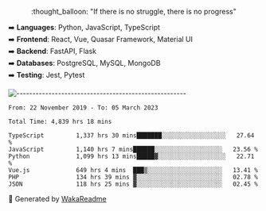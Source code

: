 <p align="center"> 
  :thought_balloon: "If there is no struggle, there is no progress"
</p>

<p align="left">
  ➡️ <strong>Languages</strong>: Python, JavaScript, TypeScript<br>
  ➡️ <strong>Frontend</strong>: React, Vue, Quasar Framework, Material UI<br>
  ➡️ <strong>Backend</strong>: FastAPI, Flask<br>
  ➡️ <strong>Databases</strong>: PostgreSQL, MySQL, MongoDB<br>
  ➡️ <strong>Testing</strong>: Jest, Pytest<br>
</p>

![-----------------------------------------------------](https://raw.githubusercontent.com/andreasbm/readme/master/assets/lines/vintage.png)

<!--START_SECTION:waka-->

```text
From: 22 November 2019 - To: 05 March 2023

Total Time: 4,839 hrs 18 mins

TypeScript         1,337 hrs 30 mins███████░░░░░░░░░░░░░░░░░░   27.64 %
JavaScript         1,140 hrs 7 mins██████░░░░░░░░░░░░░░░░░░░   23.56 %
Python             1,099 hrs 13 mins█████▓░░░░░░░░░░░░░░░░░░░   22.71 %
Vue.js             649 hrs 4 mins  ███▒░░░░░░░░░░░░░░░░░░░░░   13.41 %
PHP                134 hrs 39 mins ▓░░░░░░░░░░░░░░░░░░░░░░░░   02.78 %
JSON               118 hrs 25 mins ▓░░░░░░░░░░░░░░░░░░░░░░░░   02.45 %
```

<!--END_SECTION:waka-->


🚀 Generated by [WakaReadme](https://github.com/athul/waka-readme)
